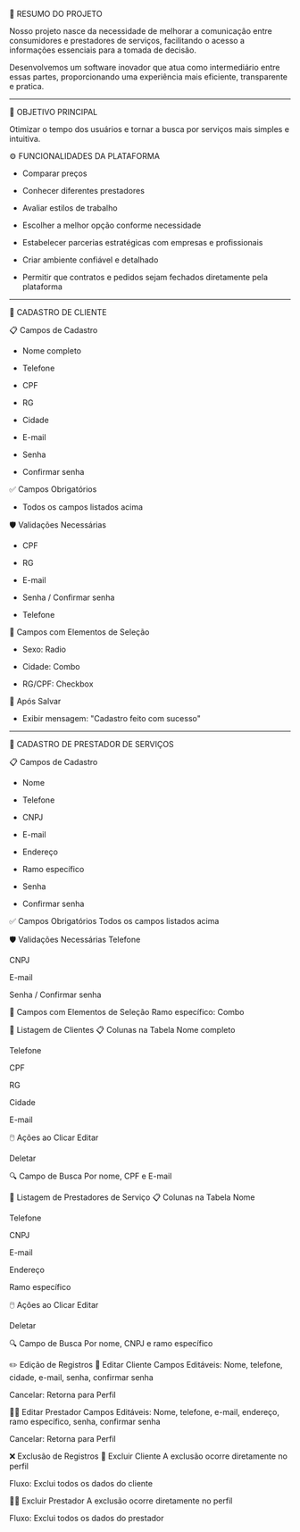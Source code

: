 🧩 RESUMO DO PROJETO

Nosso projeto nasce da necessidade de melhorar a comunicação entre consumidores e prestadores de serviços, facilitando o acesso a informações essenciais para a tomada de decisão.

Desenvolvemos um software inovador que atua como intermediário entre essas partes, proporcionando uma experiência mais eficiente, transparente e pratica.

______________________________________________________________________________________________________________________
🎯 OBJETIVO PRINCIPAL

Otimizar o tempo dos usuários e tornar a busca por serviços mais simples e intuitiva.

⚙️ FUNCIONALIDADES DA PLATAFORMA
- Comparar preços

- Conhecer diferentes prestadores

- Avaliar estilos de trabalho

- Escolher a melhor opção conforme necessidade

- Estabelecer parcerias estratégicas com empresas e profissionais

- Criar ambiente confiável e detalhado

- Permitir que contratos e pedidos sejam fechados diretamente pela plataforma
______________________________________________________________________________________________________________________
👤 CADASTRO DE CLIENTE

📋 Campos de Cadastro
- Nome completo

- Telefone

- CPF

- RG

- Cidade

- E-mail

- Senha

- Confirmar senha

✅ Campos Obrigatórios
- Todos os campos listados acima

🛡️ Validações Necessárias
- CPF

- RG

- E-mail

- Senha / Confirmar senha

- Telefone

🔘 Campos com Elementos de Seleção
- Sexo: Radio

- Cidade: Combo

- RG/CPF: Checkbox

💬 Após Salvar
- Exibir mensagem: "Cadastro feito com sucesso"
______________________________________________________________________________________________________________________
🧰 CADASTRO DE PRESTADOR DE SERVIÇOS

📋 Campos de Cadastro
- Nome

- Telefone

- CNPJ

- E-mail

- Endereço

- Ramo específico

- Senha

- Confirmar senha

✅ Campos Obrigatórios
Todos os campos listados acima

🛡️ Validações Necessárias
Telefone

CNPJ

E-mail

Senha / Confirmar senha

🔘 Campos com Elementos de Seleção
Ramo específico: Combo

📄 Listagem de Clientes
📋 Colunas na Tabela
Nome completo

Telefone

CPF

RG

Cidade

E-mail

🖱️ Ações ao Clicar
Editar

Deletar

🔍 Campo de Busca
Por nome, CPF e E-mail

🧾 Listagem de Prestadores de Serviço
📋 Colunas na Tabela
Nome

Telefone

CNPJ

E-mail

Endereço

Ramo específico

🖱️ Ações ao Clicar
Editar

Deletar

🔍 Campo de Busca
Por nome, CNPJ e ramo específico

✏️ Edição de Registros
👤 Editar Cliente
Campos Editáveis: Nome, telefone, cidade, e-mail, senha, confirmar senha

Cancelar: Retorna para Perfil

👨‍🔧 Editar Prestador
Campos Editáveis: Nome, telefone, e-mail, endereço, ramo específico, senha, confirmar senha

Cancelar: Retorna para Perfil

❌ Exclusão de Registros
👤 Excluir Cliente
A exclusão ocorre diretamente no perfil

Fluxo: Exclui todos os dados do cliente

👨‍🔧 Excluir Prestador
A exclusão ocorre diretamente no perfil

Fluxo: Exclui todos os dados do prestador
